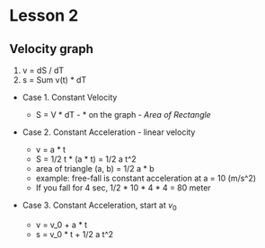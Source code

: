 # Lesson 2

## Velocity graph
1. v = dS / dT
2. s = Sum v(t) * dT

* Case 1. Constant Velocity
     * S = V * dT - 
      * on the graph - _Area of Rectangle_
     
* Case 2. Constant Acceleration - linear velocity
     * v = a * t
     * S = 1/2 t * (a * t) = 1/2 a t^2
     * area of triangle (a, b) = 1/2 a * b
     * example: free-fall is constant acceleration at a = 10 (m/s^2)
     * If you fall for 4 sec, 1/2 * 10 * 4 * 4 = 80 meter

* Case 3. Constant Acceleration, start at $v_0$
     * v = v_0 + a * t
     * s = v_0 * t + 1/2 a t^2
